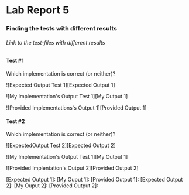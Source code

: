 # Lab Report 5

### Finding the tests with different results

###### Link to the test-files with different results

#### Test #1

Which implementation is correct (or neither)?

![Expected Output Test 1][Expected Output 1]

![My Implementation's Output Test 1][My Output 1]

![Provided Implementations's Output 1][Provided Output 1]

#### Test #2

Which implementation is correct (or neither)?

![ExpectedOutput Test 2][Expected Output 2]

![My Implementation's Output Test 1][My Output 1]

![Provided Implentation's Output 2][Provided Output 2]


[Expected Output 1]: 
[My Ouput 1]: 
[Provided Output 1]: 
[Expected Output 2]: 
[My Ouput 2]: 
[Provided Output 2]: 
